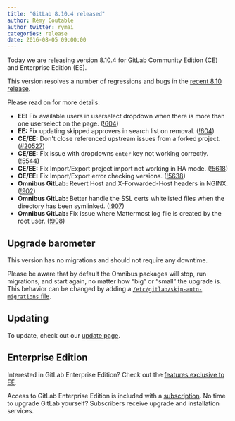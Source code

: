 ```yaml
---
title: "GitLab 8.10.4 released"
author: Rémy Coutable
author_twitter: rymai
categories: release
date: 2016-08-05 09:00:00
---
```


Today we are releasing version 8.10.4 for GitLab Community Edition (CE) and
Enterprise Edition (EE).

This version resolves a number of regressions and bugs in the [recent 8.10
release](/2016/07/22/gitlab-8-10-released/).

Please read on for more details.

<!-- more -->

- **EE:** Fix available users in userselect dropdown when there is more than one userselect on the page. ([!604])
- **EE:** Fix updating skipped approvers in search list on removal. ([!604])
- **CE/EE:** Don't close referenced upstream issues from a forked project. ([#20527])
- **CE/EE:** Fix issue with dropdowns `enter` key not working correctly. ([!5544])
- **CE/EE:** Fix Import/Export project import not working in HA mode. ([!5618])
- **CE/EE:** Fix Import/Export error checking versions. ([!5638])
- **Omnibus GitLab:** Revert Host and X-Forwarded-Host headers in NGINX. ([!902])
- **Omnibus GitLab:** Better handle the SSL certs whitelisted files when the directory has been symlinked. ([!907])
- **Omnibus GitLab:** Fix issue where Mattermost log file is created by the root user. ([!908])

[!604]: https://gitlab.com/gitlab-org/gitlab-ee/merge_requests/604

[#20527]: https://gitlab.com/gitlab-org/gitlab-ce/issues/20527
[!5544]: https://gitlab.com/gitlab-org/gitlab-ce/merge_requests/5544
[!5618]: https://gitlab.com/gitlab-org/gitlab-ce/merge_requests/5618
[!5638]: https://gitlab.com/gitlab-org/gitlab-ce/merge_requests/5638

[!902]: https://gitlab.com/gitlab-org/omnibus-gitlab/merge_requests/902
[!907]: https://gitlab.com/gitlab-org/omnibus-gitlab/merge_requests/907
[!908]: https://gitlab.com/gitlab-org/omnibus-gitlab/merge_requests/908

## Upgrade barometer

This version has no migrations and should not require any downtime.

Please be aware that by default the Omnibus packages will stop, run migrations,
and start again, no matter how “big” or “small” the upgrade is. This behavior
can be changed by adding a [`/etc/gitlab/skip-auto-migrations`
file](http://doc.gitlab.com/omnibus/update/README.html).

## Updating

To update, check out our [update page](https://about.gitlab.com/update/).

## Enterprise Edition

Interested in GitLab Enterprise Edition? Check out the [features exclusive to
EE](https://about.gitlab.com/features/#enterprise).

Access to GitLab Enterprise Edition is included with a [subscription](/products/).
No time to upgrade GitLab yourself? Subscribers receive upgrade and installation
services.

